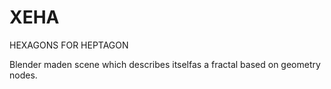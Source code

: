 # XEHA
HEXAGONS FOR HEPTAGON

Blender maden scene which describes itselfas a fractal based on geometry nodes.
